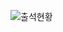 ![출석현황](https://user-images.githubusercontent.com/23524849/101286824-0fd2f000-3830-11eb-90f8-f3b738c2a731.png)
